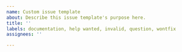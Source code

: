 ```yaml
---
name: Custom issue template
about: Describe this issue template's purpose here.
title: ''
labels: documentation, help wanted, invalid, question, wontfix
assignees: ''

---
```



